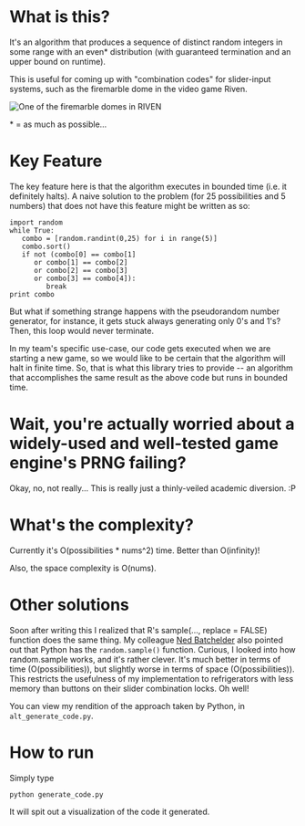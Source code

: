 What is this?
=============

It's an algorithm that produces a sequence of distinct random integers in some range with an even\* distribution (with guaranteed termination and an upper bound on runtime).

This is useful for coming up with "combination codes" for slider-input systems, such as the firemarble dome in the video game Riven.

![One of the firemarble domes in RIVEN](https://raw.github.com/philip-peterson/slider-combo/master/dome.png)

\* = as much as possible...

Key Feature
====

The key feature here is that the algorithm executes in bounded time (i.e. it definitely halts). A naive solution to the problem (for 25 possibilities and 5 numbers) that does not have this feature might be written as so:

```
import random
while True:
   combo = [random.randint(0,25) for i in range(5)]
   combo.sort()
   if not (combo[0] == combo[1]
      or combo[1] == combo[2]
      or combo[2] == combo[3]
      or combo[3] == combo[4]):
         break
print combo
````

But what if something strange happens with the pseudorandom number generator, for instance, it gets stuck always generating only 0's and 1's? Then, this loop would never terminate.

In my team's specific use-case, our code gets executed when we are starting a new game, so we would like to be certain that the algorithm will halt in finite time. So, that is what this library tries to provide -- an algorithm that accomplishes the same result as the above code but runs in bounded time.

Wait, you're actually worried about a widely-used and well-tested game engine's PRNG failing?
==========

Okay, no, not really... This is really just a thinly-veiled academic diversion. :P

What's the complexity?
======================
Currently it's O(possibilities * nums^2) time. Better than O(infinity)!

Also, the space complexity is O(nums).

Other solutions
===============
Soon after writing this I realized that R's sample(..., replace = FALSE) function does the same thing. My colleague [Ned Batchelder](https://github.com/nedbat) also pointed out that Python has the `random.sample()` function. Curious, I looked into how random.sample works, and it's rather clever. It's much better in terms of time (O(possibilities)), but slightly worse in terms of space (O(possibilities)). This restricts the usefulness of my implementation to refrigerators with less memory than buttons on their slider combination locks. Oh well!

You can view my rendition of the approach taken by Python, in `alt_generate_code.py`.

How to run
==========

Simply type

```
python generate_code.py
```

It will spit out a visualization of the code it generated.
